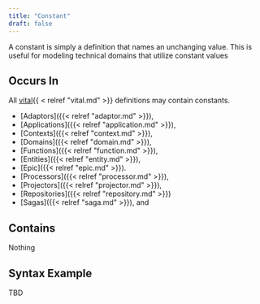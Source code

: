 ```yaml
---
title: "Constant"
draft: false
---
```


A constant is simply a definition that names an unchanging value. This is
useful for modeling technical domains that utilize constant values

## Occurs In

All [vital](){{ < relref "vital.md" >}} definitions may contain constants.

* [Adaptors]({{< relref "adaptor.md" >}}),
* [Applications]({{< relref "application.md" >}}),
* [Contexts]({{< relref "context.md" >}}),
* [Domains]({{< relref "domain.md" >}}),
* [Functions]({{< relref "function.md" >}}),
* [Entities]({{< relref "entity.md" >}}),
* [Epic]({{< relref "epic.md" >}}).
* [Processors]({{< relref "processor.md" >}}),
* [Projectors]({{< relref "projector.md" >}}),
* [Repositories]({{< relref "repository.md" >}})
* [Sagas]({{< relref "saga.md" >}}), and

## Contains

Nothing

## Syntax Example
TBD

